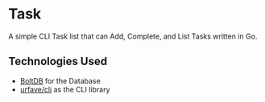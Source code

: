 # Task

A simple CLI Task list that can Add, Complete, and List Tasks written in Go.

## Technologies Used

- [BoltDB](https://github.com/boltdb/bolt) for the Database
- [urfave/cli](https://github.com/urfave/cli) as the CLI library
